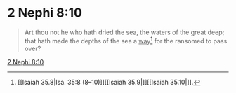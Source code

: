 # 2 Nephi 8:10

> Art thou not he who hath dried the sea, the waters of the great deep; that hath made the depths of the sea a <u>way</u>[^a] for the ransomed to pass over?

[2 Nephi 8:10](https://www.churchofjesuschrist.org/study/scriptures/bofm/2-ne/8?lang=eng&id=p10#p10)


[^a]: [[Isaiah 35.8|Isa. 35:8 (8–10)]][[Isaiah 35.9|]][[Isaiah 35.10|]].  
